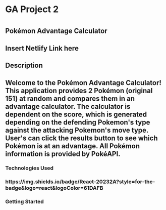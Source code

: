 <h1>GA Project 2<h1>
<h2>Pokémon Advantage Calculator<h2>
<p>Insert Netlify Link here<p>

<h2>Description<h2>
<p>Welcome to the Pokémon Advantage Calculator! This application provides 2 Pokémon (original 151) at random and compares them in an advantage calculator. The calculator is dependent on the score, which is generated depending on the defending Pokemon's type against the attacking Pokemon's move type. User's can click the results button to see which Pokémon is at an advantage. All Pokémon information is provided by PokéAPI.



<h3>Technologies Used<h3>
<p>https://img.shields.io/badge/React-20232A?style=for-the-badge&logo=react&logoColor=61DAFB<p>


<h3>Getting Started<h3>

